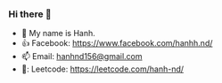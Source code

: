 ### Hi there 👋

- :turtle: My name is Hanh.
- :thumbsup: Facebook: https://www.facebook.com/hanhh.nd/
- :mailbox: Email: hanhnd156@gmail.com
- 📝: Leetcode: https://leetcode.com/hanh-nd/
